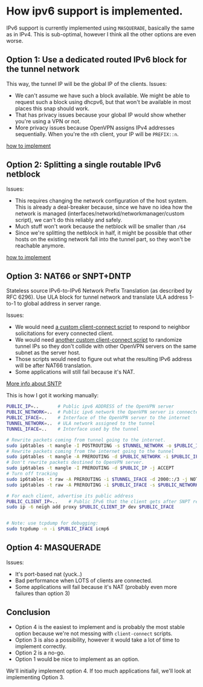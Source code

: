 # How ipv6 support is implemented.

IPv6 support is currently implemented using `MASQUERADE`, basically the same as in IPv4. This is sub-optimal, however I think all the other options are even worse.

## Option 1: Use a dedicated routed IPv6 block for the tunnel network

This way, the tunnel IP will be the global IP of the clients. Issues:

* We can't assume we have such a block available. We might be able to request such a block using dhcpv6, but that won't be available in most places this snap should work.
* That has privacy issues because your global IP would show whether you're using a VPN or not.
* More privacy issues because OpenVPN assigns IPv4 addresses sequentially. When you're the `n`th client, your IP will be `PREFIX::n`.

[how to implement](https://community.openvpn.net/openvpn/wiki/IPv6)

## Option 2: Splitting a single routable IPv6 netblock

Issues:

* This requires changing the network configuration of the host system. This is already a deal-breaker because, since we have no idea how the network is managed (interfaces/networkd/networkmanager/custom script), we can't do this reliably and safely.
* Much stuff won't work because the netblock will be smaller than `/64`
* Since we're splitting the netblock in half, it might be possible that other hosts on the existing network fall into the tunnel part, so they won't be reachable anymore.

[how to implement](https://community.openvpn.net/openvpn/wiki/IPv6)

## Option 3: NAT66 or SNPT+DNTP

Stateless source IPv6-to-IPv6 Network Prefix Translation (as described by RFC 6296). Use ULA block for tunnel network and translate ULA address 1-to-1 to global address in server range.

Issues:

* We would need [a custom client-connect script](https://superuser.com/questions/1151539/routing-problems-with-ipv6-over-openvpn/1161720#1161720) to respond to neighbor solicitations for every connected client.
* We would need [another custom client-connect script](https://forums.openvpn.net/viewtopic.php?t=12678) to randomize tunnel IPs so they don't collide with other OpenVPN servers on the same subnet as the server host.
* Those scripts would need to figure out what the resulting IPv6 address will be after NAT66 translation.
* Some applications will still fail because it's NAT.

[More info about SNTP](https://manpages.ubuntu.com/manpages/bionic/man8/iptables-extensions.8.html)

This is how I got it working manually:

```bash
PUBLIC_IP=..       # Public ipv6 ADDRESS of the OpenVPN server
PUBLIC_NETWORK=..  # Public ipv6 network the OpenVPN server is connected to
PUBLIC_IFACE=..    # Interface of the OpenVPN server to the internet
TUNNEL_NETWORK=..  # ULA network assigned to the tunnel
TUNNEL_IFACE=..    # Interface used by the tunnel

# Rewrite packets coming from tunnel going to the internet.
sudo ip6tables -t mangle -I POSTROUTING -s $TUNNEL_NETWORK -o $PUBLIC_IFACE -j SNPT --src-pfx $TUNNEL_NETWORK --dst-pfx $PUBLIC_NETWORK
# Rewrite packets coming from the internet going to the tunnel
sudo ip6tables -t mangle -A PREROUTING -d $PUBLIC_NETWORK -i $PUBLIC_IFACE -j DNPT --src-pfx $PUBLIC_NETWORK --dst-pfx $TUNNEL_NETWORK
# Don't rewrite packets destined to OpenVPN server.
sudo ip6tables -t mangle -I PREROUTING -d $PUBLIC_IP -j ACCEPT
# Turn off tracking
sudo ip6tables -t raw -A PREROUTING -i $TUNNEL_IFACE -d 2000::/3 -j NOTRACK
sudo ip6tables -t raw -A PREROUTING -i $PUBLIC_IFACE -s $PUBLIC_NETWORK -j NOTRACK

# For each client, advertise its public address
PUBLIC_CLIENT_IP=..    # Public IPv6 that the client gets after SNPT rewriting
sudo ip -6 neigh add proxy $PUBLIC_CLIENT_IP dev $PUBLIC_IFACE


# Note: use tcpdump for debugging:
sudo tcpdump -n -i $PUBLIC_IFACE icmp6
```

## Option 4: MASQUERADE

Issues:

* It's port-based nat (yuck..)
* Bad performance when LOTS of clients are connected.
* Some applications will fail because it's NAT (probably even more failures than option 3)

## Conclusion

* Option 4 is the easiest to implement and is probably the most stable option because we're not messing with `client-connect` scripts.
* Option 3 is also a possibility, however it would take a lot of time to implement correctly.
* Option 2 is a no-go.
* Option 1 would be nice to implement as an option.

We'll initially implement option 4. If too much applications fail, we'll look at implementing Option 3.
